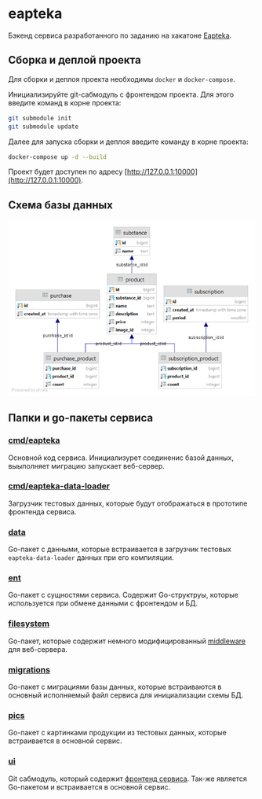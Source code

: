 # eapteka

Бэкенд сервиса разработанного по заданию на хакатоне [Eapteka](https://eaptekahack.ru).

## Сборка и деплой проекта

Для сборки и деплоя проекта необходимы `docker` и `docker-compose`.

Инициализируйте git-сабмодуль с фронтендом проекта. Для этого введите команд 
в корне проекта:
```bash
git submodule init
git submodule update
```

Далее для запуска сборки и деплоя введите команду в корне проекта:
```bash
docker-compose up -d --build 
```

Проект будет доступен по адресу [http://127.0.0.1:10000](http://127.0.0.1:10000).

## Схема базы данных

![Схема базы данных](https://github.com/dimuls/eapteka/blob/master/db-scheme.png)

## Папки и go-пакеты сервиса

### [cmd/eapteka](https://github.com/dimuls/eapteka/tree/master/cmd/eapteka)

Основной код сервиса. Инициализурет соединенис базой данных, выыполняет миграцию
запускает веб-сервер.

### [cmd/eapteka-data-loader](https://github.com/dimuls/eapteka/tree/master/cmd/eapteka-data-loader)

Загрузчик тестовых данных, которые будут отображаться в прототипе фронтенда
сервиса.

### [data](https://github.com/dimuls/eapteka/tree/master/data)

Go-пакет с данными, которые встраивается в загрузчик тестовых `eapteka-data-loader`
данных при его компиляции.

### [ent](https://github.com/dimuls/eapteka/tree/master/ent)

Go-пакет с сущностями сервиса. Содержит Go-структруы, которые используется при
обмене данными с фронтендом и БД.

### [filesystem](https://github.com/dimuls/eapteka/tree/master/filesystem)

Go-пакет, которые содержит немного модифицированный [middleware](https://github.com/gofiber/fiber/tree/master/middleware/filesystem)
для веб-сервера.

### [migrations](https://github.com/dimuls/eapteka/tree/master/migrations)

Go-пакет с миграциями базы данных, которые встраиваются в основный исполняемый 
файл сервиса для инициализации схемы БД.

### [pics](https://github.com/dimuls/eapteka/tree/master/pics)

Go-пакет с картинками продукции из тестовых данных, которые встраивается в
основной сервис.

### [ui](https://github.com/dimuls/eapteka/tree/master/ui)

Git сабмодуль, который содержит [фронтенд сервиса](https://github.com/JI0PATA/eapteka).
Так-же является Go-пакетом и встраивается в основной сервис.